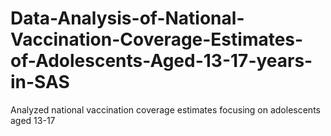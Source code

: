 # Data-Analysis-of-National-Vaccination-Coverage-Estimates-of-Adolescents-Aged-13-17-years-in-SAS
Analyzed national vaccination coverage estimates focusing on adolescents aged 13-17
